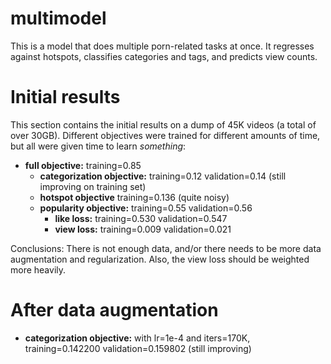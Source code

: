 # multimodel

This is a model that does multiple porn-related tasks at once. It regresses against hotspots, classifies categories and tags, and predicts view counts.

# Initial results

This section contains the initial results on a dump of 45K videos (a total of over 30GB). Different objectives were trained for different amounts of time, but all were given time to learn *something*:

 * **full objective:** training=0.85
   * **categorization objective:** training=0.12 validation=0.14 (still improving on training set)
   * **hotspot objective** training=0.136 (quite noisy)
   * **popularity objective:** training=0.55  validation=0.56
     * **like loss:** training=0.530 validation=0.547
     * **view loss:** training=0.009 validation=0.021

Conclusions: There is not enough data, and/or there needs to be more data augmentation and regularization. Also, the view loss should be weighted more heavily.

# After data augmentation

 * **categorization objective:** with lr=1e-4 and iters=170K, training=0.142200 validation=0.159802 (still improving)
